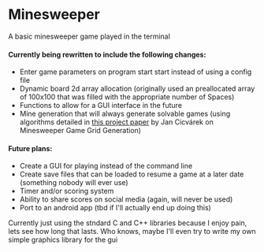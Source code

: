 # Minesweeper
A basic minesweeper game played in the terminal
#### Currently being rewritten to include the following changes\:
- Enter game parameters on program start start instead of using a config file
- Dynamic board 2d array allocation (originally used an preallocated array of 100x100 that was filled with the appropriate number of Spaces)
- Functions to allow for a GUI interface in the future
- Mine generation that will always generate solvable games (using algorithms detailed in [this project paper](https://dspace.cvut.cz/bitstream/handle/10467/68632/F3-BP-2017-Cicvarek-Jan-Algorithms%20for%20Minesweeper%20Game%20Grid%20Generation.pdf?sequence=-1&isAllowed=y) by Jan Cicvárek on Minesweeper Game Grid Generation)

#### Future plans\:
- Create a GUI for playing instead of the command line
- Create save files that can be loaded to resume a game at a later date (something nobody will ever use)
- Timer and/or scoring system
- Ability to share scores on social media (again, will never be used)
- Port to an android app (tbd if I'll actually end up doing this)

Currently just using the stndard C and C++ libraries because I enjoy pain, lets see how long that lasts. Who knows, maybe I'll even try to write my own simple graphics library for the gui
